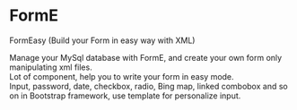 # FormE
FormEasy (Build your Form in easy way with XML)<br/>

Manage your MySql database with FormE, and create your own form only manipulating xml files.<br/>
Lot of component, help you to write your form in easy mode.<br/>
Input, password, date, checkbox, radio, Bing map, linked combobox and so on in Bootstrap framework, use template for personalize input.<br/>

